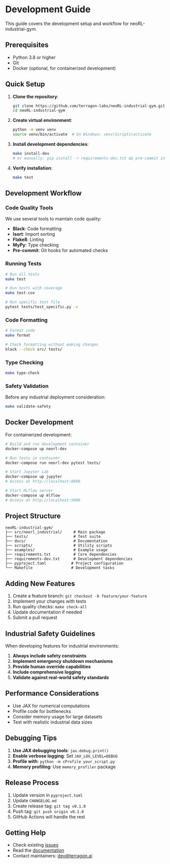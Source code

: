 # Development Guide

This guide covers the development setup and workflow for neoRL-industrial-gym.

## Prerequisites

- Python 3.8 or higher
- Git
- Docker (optional, for containerized development)

## Quick Setup

1. **Clone the repository**:
   ```bash
   git clone https://github.com/terragon-labs/neoRL-industrial-gym.git
   cd neoRL-industrial-gym
   ```

2. **Create virtual environment**:
   ```bash
   python -m venv venv
   source venv/bin/activate  # On Windows: venv\Scripts\activate
   ```

3. **Install development dependencies**:
   ```bash
   make install-dev
   # or manually: pip install -r requirements-dev.txt && pre-commit install
   ```

4. **Verify installation**:
   ```bash
   make test
   ```

## Development Workflow

### Code Quality Tools

We use several tools to maintain code quality:

- **Black**: Code formatting
- **Isort**: Import sorting
- **Flake8**: Linting
- **MyPy**: Type checking
- **Pre-commit**: Git hooks for automated checks

### Running Tests

```bash
# Run all tests
make test

# Run tests with coverage
make test-cov

# Run specific test file
pytest tests/test_specific.py -v
```

### Code Formatting

```bash
# Format code
make format

# Check formatting without making changes
black --check src/ tests/
```

### Type Checking

```bash
make type-check
```

### Safety Validation

Before any industrial deployment consideration:

```bash
make validate-safety
```

## Docker Development

For containerized development:

```bash
# Build and run development container
docker-compose up neorl-dev

# Run tests in container
docker-compose run neorl-dev pytest tests/

# Start Jupyter Lab
docker-compose up jupyter
# Access at http://localhost:8888

# Start MLflow server
docker-compose up mlflow
# Access at http://localhost:5000
```

## Project Structure

```
neoRL-industrial-gym/
├── src/neorl_industrial/     # Main package
├── tests/                    # Test suite
├── docs/                     # Documentation
├── scripts/                  # Utility scripts
├── examples/                 # Example usage
├── requirements.txt          # Core dependencies
├── requirements-dev.txt      # Development dependencies
├── pyproject.toml           # Project configuration
└── Makefile                 # Development tasks
```

## Adding New Features

1. Create a feature branch: `git checkout -b feature/your-feature`
2. Implement your changes with tests
3. Run quality checks: `make check-all`
4. Update documentation if needed
5. Submit a pull request

## Industrial Safety Guidelines

When developing features for industrial environments:

1. **Always include safety constraints**
2. **Implement emergency shutdown mechanisms**
3. **Provide human override capabilities**
4. **Include comprehensive logging**
5. **Validate against real-world safety standards**

## Performance Considerations

- Use JAX for numerical computations
- Profile code for bottlenecks
- Consider memory usage for large datasets
- Test with realistic industrial data sizes

## Debugging Tips

1. **Use JAX debugging tools**: `jax.debug.print()`
2. **Enable verbose logging**: Set `JAX_LOG_LEVEL=DEBUG`
3. **Profile with**: `python -m cProfile your_script.py`
4. **Memory profiling**: Use `memory_profiler` package

## Release Process

1. Update version in `pyproject.toml`
2. Update `CHANGELOG.md`
3. Create release tag: `git tag v0.1.0`
4. Push tag: `git push origin v0.1.0`
5. GitHub Actions will handle the rest

## Getting Help

- Check existing [issues](https://github.com/terragon-labs/neoRL-industrial-gym/issues)
- Read the [documentation](https://neorl-industrial.readthedocs.io)
- Contact maintainers: dev@terragon.ai